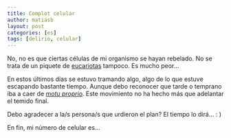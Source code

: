 ```yaml
---
title: Complot celular
author: matiasb
layout: post
categories: [es]
tags: [delirio, celular]
---
```

No, no es que ciertas células de mi organismo se hayan rebelado. No se trata de un piquete de <a href="http://es.wikipedia.org/wiki/C%C3%A9lula_eucariota" target="_blank">eucariotas</a> tampoco. Es mucho peor&#8230;

En estos últimos días se estuvo tramando algo, algo de lo que estuve escapando bastante tiempo. Aunque debo reconocer que tarde o temprano iba a caer de <a href="http://es.wikipedia.org/wiki/Motu_proprio" target="_blank"><em>motu proprio</em></a>. Este movimiento no ha hecho más que adelantar el temido final.

Debo agradecer a la/s persona/s que urdieron el plan? El tiempo lo dirá&#8230; : )

En fin, mi número de celular es&#8230;